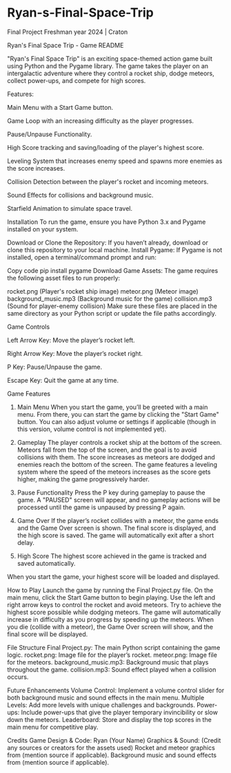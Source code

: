 # Ryan-s-Final-Space-Trip
Final Project Freshman year 2024 | Craton

Ryan's Final Space Trip - Game README

"Ryan's Final Space Trip" is an exciting space-themed action game built using Python and the Pygame library. The game takes the player on an intergalactic adventure where they control a rocket ship, dodge meteors, collect power-ups, and compete for high scores.

Features:

Main Menu with a Start Game button.

Game Loop with an increasing difficulty as the player progresses.

Pause/Unpause Functionality.

High Score tracking and saving/loading of the player's highest score.

Leveling System that increases enemy speed and spawns more enemies as the score increases.

Collision Detection between the player's rocket and incoming meteors.

Sound Effects for collisions and background music.

Starfield Animation to simulate space travel.

Installation
To run the game, ensure you have Python 3.x and Pygame installed on your system.

Download or Clone the Repository:
If you haven’t already, download or clone this repository to your local machine.
Install Pygame: If Pygame is not installed, open a terminal/command prompt and run:

Copy code
pip install pygame
Download Game Assets: The game requires the following asset files to run properly:

rocket.png (Player's rocket ship image)
meteor.png (Meteor image)
background_music.mp3 (Background music for the game)
collision.mp3 (Sound for player-enemy collision)
Make sure these files are placed in the same directory as your Python script or update the file paths accordingly.

Game Controls

Left Arrow Key: Move the player’s rocket left.

Right Arrow Key: Move the player’s rocket right.

P Key: Pause/Unpause the game.

Escape Key: Quit the game at any time.

Game Features

1. Main Menu
When you start the game, you’ll be greeted with a main menu. From there, you can start the game by clicking the "Start Game" button. You can also adjust volume or settings if applicable (though in this version, volume control is not implemented yet).

2. Gameplay
The player controls a rocket ship at the bottom of the screen. Meteors fall from the top of the screen, and the goal is to avoid collisions with them.
The score increases as meteors are dodged and enemies reach the bottom of the screen.
The game features a leveling system where the speed of the meteors increases as the score gets higher, making the game progressively harder.

3. Pause Functionality
Press the P key during gameplay to pause the game. A "PAUSED" screen will appear, and no gameplay actions will be processed until the game is unpaused by pressing P again.

4. Game Over
If the player’s rocket collides with a meteor, the game ends and the Game Over screen is shown.
The final score is displayed, and the high score is saved.
The game will automatically exit after a short delay.

5. High Score
The highest score achieved in the game is tracked and saved automatically.

When you start the game, your highest score will be loaded and displayed.

How to Play
Launch the game by running the Final Project.py file.
On the main menu, click the Start Game button to begin playing.
Use the left and right arrow keys to control the rocket and avoid meteors.
Try to achieve the highest score possible while dodging meteors.
The game will automatically increase in difficulty as you progress by speeding up the meteors.
When you die (collide with a meteor), the Game Over screen will show, and the final score will be displayed.

File Structure
Final Project.py: The main Python script containing the game logic.
rocket.png: Image file for the player’s rocket.
meteor.png: Image file for the meteors.
background_music.mp3: Background music that plays throughout the game.
collision.mp3: Sound effect played when a collision occurs.

Future Enhancements
Volume Control: Implement a volume control slider for both background music and sound effects in the main menu.
Multiple Levels: Add more levels with unique challenges and backgrounds.
Power-ups: Include power-ups that give the player temporary invincibility or slow down the meteors.
Leaderboard: Store and display the top scores in the main menu for competitive play.

Credits
Game Design & Code: Ryan (Your Name)
Graphics & Sound: (Credit any sources or creators for the assets used)
Rocket and meteor graphics from (mention source if applicable).
Background music and sound effects from (mention source if applicable).
